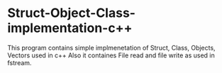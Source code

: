 # Struct-Object-Class-implementation-c++

This program contains simple implmenetation of Struct, Class, Objects, Vectors used in c++
Also it containes File read and file write as used in fstream.
